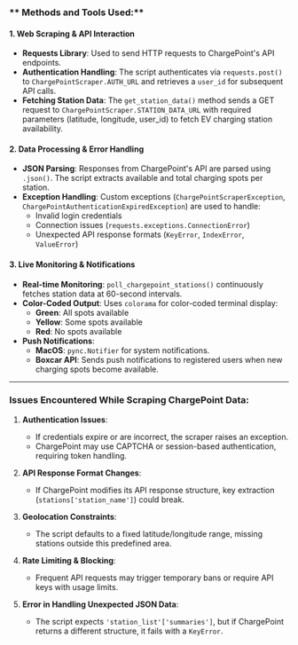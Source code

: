 
### ** Methods and Tools Used:**

#### **1. Web Scraping & API Interaction**
- **Requests Library**: Used to send HTTP requests to ChargePoint's API endpoints.
- **Authentication Handling**: The script authenticates via `requests.post()` to `ChargePointScraper.AUTH_URL` and retrieves a `user_id` for subsequent API calls.
- **Fetching Station Data**: The `get_station_data()` method sends a GET request to `ChargePointScraper.STATION_DATA_URL` with required parameters (latitude, longitude, user_id) to fetch EV charging station availability.

#### **2. Data Processing & Error Handling**
- **JSON Parsing**: Responses from ChargePoint's API are parsed using `.json()`. The script extracts available and total charging spots per station.
- **Exception Handling**: Custom exceptions (`ChargePointScraperException`, `ChargePointAuthenticationExpiredException`) are used to handle:
  - Invalid login credentials
  - Connection issues (`requests.exceptions.ConnectionError`)
  - Unexpected API response formats (`KeyError`, `IndexError`, `ValueError`)
  
#### **3. Live Monitoring & Notifications**
- **Real-time Monitoring**: `poll_chargepoint_stations()` continuously fetches station data at 60-second intervals.
- **Color-Coded Output**: Uses `colorama` for color-coded terminal display:
  - **Green**: All spots available
  - **Yellow**: Some spots available
  - **Red**: No spots available
- **Push Notifications**:
  - **MacOS**: `pync.Notifier` for system notifications.
  - **Boxcar API**: Sends push notifications to registered users when new charging spots become available.

---

### **Issues Encountered While Scraping ChargePoint Data:**
1. **Authentication Issues**:
   - If credentials expire or are incorrect, the scraper raises an exception.
   - ChargePoint may use CAPTCHA or session-based authentication, requiring token handling.

2. **API Response Format Changes**:
   - If ChargePoint modifies its API response structure, key extraction (`stations['station_name']`) could break.

3. **Geolocation Constraints**:
   - The script defaults to a fixed latitude/longitude range, missing stations outside this predefined area.

4. **Rate Limiting & Blocking**:
   - Frequent API requests may trigger temporary bans or require API keys with usage limits.

5. **Error in Handling Unexpected JSON Data**:
   - The script expects `'station_list'['summaries']`, but if ChargePoint returns a different structure, it fails with a `KeyError`.

